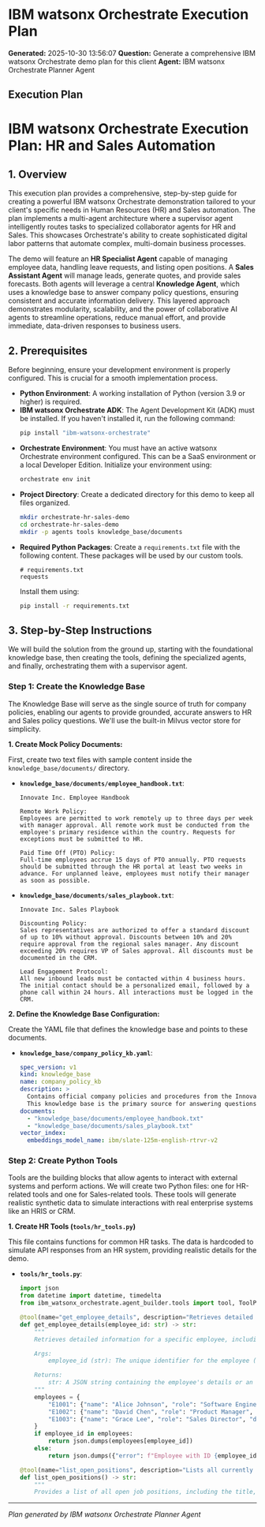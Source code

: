 # IBM watsonx Orchestrate Execution Plan

**Generated:** 2025-10-30 13:56:07
**Question:** Generate a comprehensive IBM watsonx Orchestrate demo plan for this client
**Agent:** IBM watsonx Orchestrate Planner Agent

## Execution Plan

# IBM watsonx Orchestrate Execution Plan: HR and Sales Automation

## 1. Overview

This execution plan provides a comprehensive, step-by-step guide for creating a powerful IBM watsonx Orchestrate demonstration tailored to your client's specific needs in Human Resources (HR) and Sales automation. The plan implements a multi-agent architecture where a supervisor agent intelligently routes tasks to specialized collaborator agents for HR and Sales. This showcases Orchestrate's ability to create sophisticated digital labor patterns that automate complex, multi-domain business processes.

The demo will feature an **HR Specialist Agent** capable of managing employee data, handling leave requests, and listing open positions. A **Sales Assistant Agent** will manage leads, generate quotes, and provide sales forecasts. Both agents will leverage a central **Knowledge Agent**, which uses a knowledge base to answer company policy questions, ensuring consistent and accurate information delivery. This layered approach demonstrates modularity, scalability, and the power of collaborative AI agents to streamline operations, reduce manual effort, and provide immediate, data-driven responses to business users.

## 2. Prerequisites

Before beginning, ensure your development environment is properly configured. This is crucial for a smooth implementation process.

*   **Python Environment**: A working installation of Python (version 3.9 or higher) is required.
*   **IBM watsonx Orchestrate ADK**: The Agent Development Kit (ADK) must be installed. If you haven't installed it, run the following command:
    ```bash
    pip install "ibm-watsonx-orchestrate"
    ```
*   **Orchestrate Environment**: You must have an active watsonx Orchestrate environment configured. This can be a SaaS environment or a local Developer Edition. Initialize your environment using:
    ```bash
    orchestrate env init
    ```
*   **Project Directory**: Create a dedicated directory for this demo to keep all files organized.
    ```bash
    mkdir orchestrate-hr-sales-demo
    cd orchestrate-hr-sales-demo
    mkdir -p agents tools knowledge_base/documents
    ```
*   **Required Python Packages**: Create a `requirements.txt` file with the following content. These packages will be used by our custom tools.
    ```text
    # requirements.txt
    requests
    ```
    Install them using:
    ```bash
    pip install -r requirements.txt
    ```

## 3. Step-by-Step Instructions

We will build the solution from the ground up, starting with the foundational knowledge base, then creating the tools, defining the specialized agents, and finally, orchestrating them with a supervisor agent.

### Step 1: Create the Knowledge Base

The Knowledge Base will serve as the single source of truth for company policies, enabling our agents to provide grounded, accurate answers to HR and Sales policy questions. We'll use the built-in Milvus vector store for simplicity.

**1. Create Mock Policy Documents:**

First, create two text files with sample content inside the `knowledge_base/documents/` directory.

*   **`knowledge_base/documents/employee_handbook.txt`**:
    ```text
    Innovate Inc. Employee Handbook

    Remote Work Policy:
    Employees are permitted to work remotely up to three days per week with manager approval. All remote work must be conducted from the employee's primary residence within the country. Requests for exceptions must be submitted to HR.

    Paid Time Off (PTO) Policy:
    Full-time employees accrue 15 days of PTO annually. PTO requests should be submitted through the HR portal at least two weeks in advance. For unplanned leave, employees must notify their manager as soon as possible.
    ```

*   **`knowledge_base/documents/sales_playbook.txt`**:
    ```text
    Innovate Inc. Sales Playbook

    Discounting Policy:
    Sales representatives are authorized to offer a standard discount of up to 10% without approval. Discounts between 10% and 20% require approval from the regional sales manager. Any discount exceeding 20% requires VP of Sales approval. All discounts must be documented in the CRM.

    Lead Engagement Protocol:
    All new inbound leads must be contacted within 4 business hours. The initial contact should be a personalized email, followed by a phone call within 24 hours. All interactions must be logged in the CRM.
    ```

**2. Define the Knowledge Base Configuration:**

Create the YAML file that defines the knowledge base and points to these documents.

*   **`knowledge_base/company_policy_kb.yaml`**:
    ```yaml
    spec_version: v1
    kind: knowledge_base
    name: company_policy_kb
    description: >
      Contains official company policies and procedures from the Innovate Inc. employee handbook and sales playbook.
      This knowledge base is the primary source for answering questions about remote work, paid time off, sales discounting, and lead engagement protocols.
    documents:
      - "knowledge_base/documents/employee_handbook.txt"
      - "knowledge_base/documents/sales_playbook.txt"
    vector_index:
      embeddings_model_name: ibm/slate-125m-english-rtrvr-v2
    ```

### Step 2: Create Python Tools

Tools are the building blocks that allow agents to interact with external systems and perform actions. We will create two Python files: one for HR-related tools and one for Sales-related tools. These tools will generate realistic synthetic data to simulate interactions with real enterprise systems like an HRIS or CRM.

**1. Create HR Tools (`tools/hr_tools.py`)**

This file contains functions for common HR tasks. The data is hardcoded to simulate API responses from an HR system, providing realistic details for the demo.

*   **`tools/hr_tools.py`**:
    ```python
    import json
    from datetime import datetime, timedelta
    from ibm_watsonx_orchestrate.agent_builder.tools import tool, ToolPermission

    @tool(name="get_employee_details", description="Retrieves detailed information for a specific employee by their ID.")
    def get_employee_details(employee_id: str) -> str:
        """
        Retrieves detailed information for a specific employee, including their name, role, department, manager, and start date.

        Args:
            employee_id (str): The unique identifier for the employee (e.g., "E1001").

        Returns:
            str: A JSON string containing the employee's details or an error message if not found.
        """
        employees = {
            "E1001": {"name": "Alice Johnson", "role": "Software Engineer", "department": "Technology", "manager": "Bob Williams", "start_date": "2022-08-15"},
            "E1002": {"name": "David Chen", "role": "Product Manager", "department": "Product", "manager": "Carol White", "start_date": "2021-05-20"},
            "E1003": {"name": "Grace Lee", "role": "Sales Director", "department": "Sales", "manager": "Frank Miller", "start_date": "2019-11-01"},
        }
        if employee_id in employees:
            return json.dumps(employees[employee_id])
        else:
            return json.dumps({"error": f"Employee with ID {employee_id} not found."})

    @tool(name="list_open_positions", description="Lists all currently open job positions within the company.")
    def list_open_positions() -> str:
        """
        Provides a list of all open job positions, including the title, department, and location.

---
*Plan generated by IBM watsonx Orchestrate Planner Agent*
